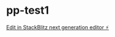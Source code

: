 # pp-test1

[Edit in StackBlitz next generation editor ⚡️](https://stackblitz.com/~/github.com/mohnishbahal/pp-test1)